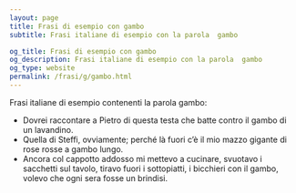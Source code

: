 ```yaml
---
layout: page
title: Frasi di esempio con gambo 
subtitle: Frasi italiane di esempio con la parola  gambo

og_title: Frasi di esempio con gambo 
og_description: Frasi italiane di esempio con la parola  gambo
og_type: website
permalink: /frasi/g/gambo.html
---
```


Frasi italiane di esempio contenenti la parola gambo:


- Dovrei raccontare a Pietro di questa testa che batte contro il gambo di un lavandino.
- Quella di Steffi, ovviamente; perché là fuori c’è il mio mazzo gigante di rose rosse a gambo lungo.
- Ancora col cappotto addosso mi mettevo a cucinare, svuotavo i sacchetti sul tavolo, tiravo fuori i sottopiatti, i bicchieri con il gambo, volevo che ogni sera fosse un brindisi.
